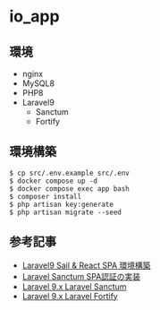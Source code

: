 # io_app

## 環境
- nginx
- MySQL8
- PHP8
- Laravel9
	- Sanctum
	- Fortify

## 環境構築
```shell script
$ cp src/.env.example src/.env
$ docker compose up -d
$ docker compose exec app bash
$ composer install
$ php artisan key:generate
$ php artisan migrate --seed
```

## 参考記事
- [Laravel9 Sail & React SPA 環境構築](https://zenn.dev/strange_bun/articles/9204e49e28da1c)
- [Laravel Sanctum SPA認証の実装](https://zenn.dev/yudai64/articles/7caaa3c828b828)
- [Laravel 9.x Laravel Sanctum](https://readouble.com/laravel/9.x/ja/sanctum.html)
- [Laravel 9.x Laravel Fortify](https://readouble.com/laravel/9.x/ja/fortify.html)
